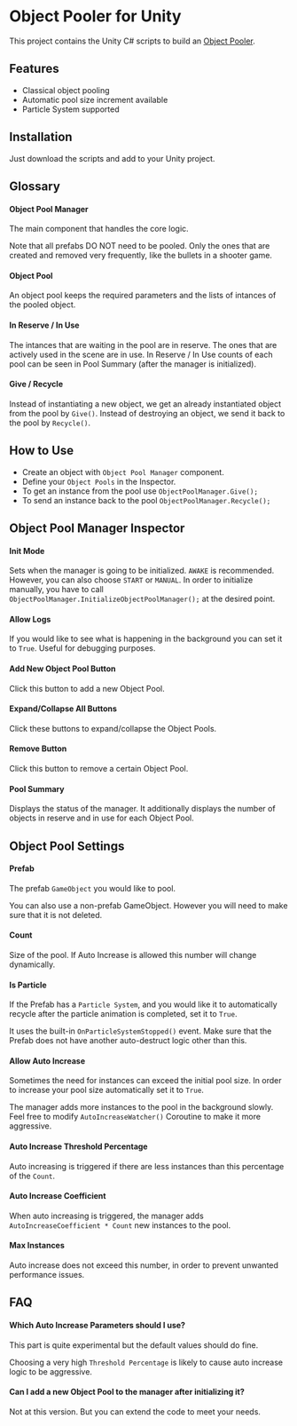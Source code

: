 
# Object Pooler for Unity

This project contains the Unity C# scripts to build an [Object Pooler](https://learn.unity.com/tutorial/introduction-to-object-pooling).

## Features

- Classical object pooling
- Automatic pool size increment available
- Particle System supported

## Installation

  Just download the scripts and add to your Unity project.

## Glossary

#### Object Pool Manager

The main component that handles the core logic.

Note that all prefabs DO NOT need to be pooled. Only the ones that are created and removed very frequently, like the bullets in a shooter game.


#### Object Pool

An object pool keeps the required parameters and the lists of intances of the pooled object.

#### In Reserve / In Use

The intances that are waiting in the pool are in reserve. The ones that are actively used in the scene are in use. In Reserve / In Use counts of each pool can be seen in Pool Summary (after the manager is initialized).

#### Give / Recycle

Instead of instantiating a new object, we get an already instantiated object from the pool by  `Give()`.
Instead of destroying an object, we send it back to the pool by `Recycle()`.

## How to Use

- Create an object with `Object Pool Manager` component.
- Define your `Object Pools` in the Inspector.
- To get an instance from the pool use `ObjectPoolManager.Give();`
- To send an instance back to the pool `ObjectPoolManager.Recycle();`

## Object Pool Manager Inspector

#### Init Mode

Sets when the manager is going to be initialized. `AWAKE` is recommended. However, you can also choose `START` or `MANUAL`. In order to initialize manually, you have to call `ObjectPoolManager.InitializeObjectPoolManager();` at the desired point.

#### Allow Logs

If you would like to see what is happening in the background you can set it to `True`. Useful for debugging purposes.

#### Add New Object Pool Button

Click this button to add a new Object Pool.

#### Expand/Collapse All Buttons

Click these buttons to expand/collapse the Object Pools.

#### Remove Button

Click this button to remove a certain Object Pool.

#### Pool Summary

Displays the status of the manager.
It additionally displays the number of objects in reserve and  in use for each Object Pool.

## Object Pool Settings

#### Prefab

The prefab `GameObject` you would like to pool.

You can also use a non-prefab GameObject. However you will need to make sure that it is not deleted.

#### Count

Size of the pool. If Auto Increase is allowed this number will change dynamically.

#### Is Particle

If the Prefab has a `Particle System`, and you would like it to automatically recycle after the particle animation is completed, set it to `True`.

It uses the built-in `OnParticleSystemStopped()` event. Make sure that the Prefab does not have another auto-destruct logic other than this.

#### Allow Auto Increase

Sometimes the need for instances can exceed the initial pool size. In order to increase your pool size automatically set it to `True`.

The manager adds more instances to the pool in the background slowly. Feel free to modify `AutoIncreaseWatcher()` Coroutine to make it more aggressive.

#### Auto Increase Threshold Percentage

Auto increasing is triggered if there are less instances than this percentage of the `Count`.

#### Auto Increase Coefficient

When auto increasing is triggered, the manager adds `AutoIncreaseCoefficient * Count` new instances to the pool.

#### Max Instances

Auto increase does not exceed this number, in order to prevent unwanted performance issues.
## FAQ

#### Which Auto Increase Parameters should I use?

This part is quite experimental but the default values should do fine.

Choosing a very high `Threshold Percentage` is likely to cause auto increase logic to be aggressive.

#### Can I add a new Object Pool to the manager after initializing it?

Not at this version. But you can extend the code to meet your needs.
